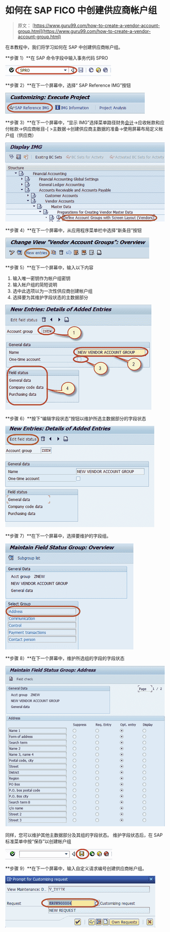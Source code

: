 # 如何在 SAP FICO 中创建供应商帐户组

> 原文： [https://www.guru99.com/how-to-create-a-vendor-account-group.html](https://www.guru99.com/how-to-create-a-vendor-account-group.html)

在本教程中，我们将学习如何在 SAP 中创建供应商帐户组。

**步骤 1）**在 SAP 命令字段中输入事务代码 SPRO

![How To Create a Vendor Account Group in SAP FICO](img/926e306c6fabbf0d0e5cbc222e673b04.png)

**步骤 2）**在下一个屏幕中，选择“ SAP Reference IMG”按钮

![How To Create a Vendor Account Group in SAP FICO](img/6209b2505852fa49b6512ec6c93e073c.png)

**步骤 3）**在下一个屏幕中，“显示 IMG”选择菜单路径财务[会计](/accounting.html)->应收帐款和应付帐款->供应商帐目-[ >主数据->创建供应商主数据的准备->使用屏幕布局定义帐户组（供应商）

![How To Create a Vendor Account Group in SAP FICO](img/057301547b4008a78a0d2668146789a2.png)

**步骤 4）**在下一个屏幕中，从应用程序菜单栏中选择“新条目”按钮

![How To Create a Vendor Account Group in SAP FICO](img/988d1825d9bec75a431efe96607096d0.png)

**步骤 5）**在下一个屏幕中，输入以下内容

1.  输入唯一密钥作为帐户组密钥
2.  输入帐户组的简短说明
3.  选中此选项以为一次性供应商创建帐户组
4.  选择要为其维护字段状态的主数据部分

![How To Create a Vendor Account Group in SAP FICO](img/efe3cceac57faf1e64c2a5a7c14574f7.png)

**步骤 6）**按下“编辑字段状态”按钮以维护所选主数据部分的字段状态

![How To Create a Vendor Account Group in SAP FICO](img/ab744bbf287a7bef7974ddf983448013.png)

**步骤 7）**在下一个屏幕中，选择要维护的字段组。

![How To Create a Vendor Account Group in SAP FICO](img/551996b77a44a347ef8ed276d318d2d2.png)

**步骤 8）**在下一个屏幕中，维护所选组的字段的字段状态

![How To Create a Vendor Account Group in SAP FICO](img/947654569accc753dd80833ba2ca9788.png)

同样，您可以维护其他主数据部分及其组的字段状态。 维护字段状态后，在 SAP 标准菜单中按“保存”以创建帐户组

![How To Create a Vendor Account Group in SAP FICO](img/86ec3afe22c0df08b0c8efa8b91ecd31.png)

**步骤 9）**在下一个屏幕中，输入自定义请求编号创建供应商帐户组。

![How To Create a Vendor Account Group in SAP FICO](img/b8a65f18289581a6845fee43dde31653.png)